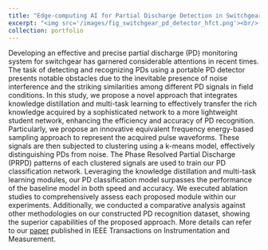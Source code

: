 ```yaml
---
title: "Edge-computing AI for Partial Discharge Detection in Switchgear"
excerpt: "<img src='/images/fig_switchgear_pd_detector_hfct.png'><br/>(a) Switchgear in distribution power substations. (b) High Frequency Current Transformer(HFCT) sensor. (c) PD detector with our developed edge-computing AI algorithm."
collection: portfolio
---
```

Developing an effective and precise partial discharge (PD) monitoring system for switchgear has garnered considerable attentions in recent times. The task of detecting and recognizing PDs using a portable PD detector presents notable obstacles due to the inevitable presence of noise interference and the striking similarities among different PD signals in field conditions. In this study, we propose a novel approach that integrates knowledge distillation and multi-task learning to effectively transfer the rich knowledge acquired by a sophisticated network to a more lightweight student network, enhancing the efficiency and accuracy of PD recognition. Particularly, we propose an innovative equivalent frequency energy-based sampling approach to represent the acquired pulse waveforms. These signals are then subjected to clustering using a k-means model, effectively distinguishing PDs from noise. The Phase Resolved Partial Discharge (PRPD) patterns of each clustered signals are used to train our PD classification network. Leveraging the knowledge distillation and multi-task learning modules, our PD classification model surpasses the performance of the baseline model in both speed and accuracy. We executed ablation studies to comprehensively assess each proposed module within our experiments. Additionally, we conducted a comparative analysis against other methodologies on our constructed PD recognition dataset, showing the superior capabilities of the proposed approach. More details can refer to our [paper](https://ieeexplore.ieee.org/document/10384445) published in IEEE Transactions on Instrumentation and Measurement.
